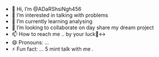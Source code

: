 - 👋 Hi, I’m @ADaRShsiNgh456
- 👀 I’m interested in talking with problems
- 🌱 I’m currently learning analysing
- 💞️ I’m looking to collaborate on day share my dream project
- 📫 How to reach me .. by your luck🙂‍↔️
- 😄 Pronouns: ...
- ⚡ Fun fact: ... 5 mint talk with me .

<!---
ADaRShsiNgh456/ADaRShsiNgh456 is a ✨ special ✨ repository because its `README.md` (this file) appears on your GitHub profile.
You can click the Preview link to take a look at your changes.
--->
